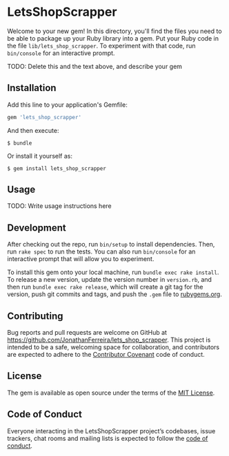 # LetsShopScrapper

Welcome to your new gem! In this directory, you'll find the files you need to be able to package up your Ruby library into a gem. Put your Ruby code in the file `lib/lets_shop_scrapper`. To experiment with that code, run `bin/console` for an interactive prompt.

TODO: Delete this and the text above, and describe your gem

## Installation

Add this line to your application's Gemfile:

```ruby
gem 'lets_shop_scrapper'
```

And then execute:

    $ bundle

Or install it yourself as:

    $ gem install lets_shop_scrapper

## Usage

TODO: Write usage instructions here

## Development

After checking out the repo, run `bin/setup` to install dependencies. Then, run `rake spec` to run the tests. You can also run `bin/console` for an interactive prompt that will allow you to experiment.

To install this gem onto your local machine, run `bundle exec rake install`. To release a new version, update the version number in `version.rb`, and then run `bundle exec rake release`, which will create a git tag for the version, push git commits and tags, and push the `.gem` file to [rubygems.org](https://rubygems.org).

## Contributing

Bug reports and pull requests are welcome on GitHub at https://github.com/JonathanFerreira/lets_shop_scrapper. This project is intended to be a safe, welcoming space for collaboration, and contributors are expected to adhere to the [Contributor Covenant](http://contributor-covenant.org) code of conduct.

## License

The gem is available as open source under the terms of the [MIT License](https://opensource.org/licenses/MIT).

## Code of Conduct

Everyone interacting in the LetsShopScrapper project’s codebases, issue trackers, chat rooms and mailing lists is expected to follow the [code of conduct](https://github.com/[USERNAME]/lets_shop_scrapper/blob/master/CODE_OF_CONDUCT.md).

